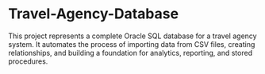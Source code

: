 # Travel-Agency-Database
This project represents a complete Oracle SQL database for a travel agency system. It automates the process of importing data from CSV files, creating relationships, and building a foundation for analytics, reporting, and stored procedures.
